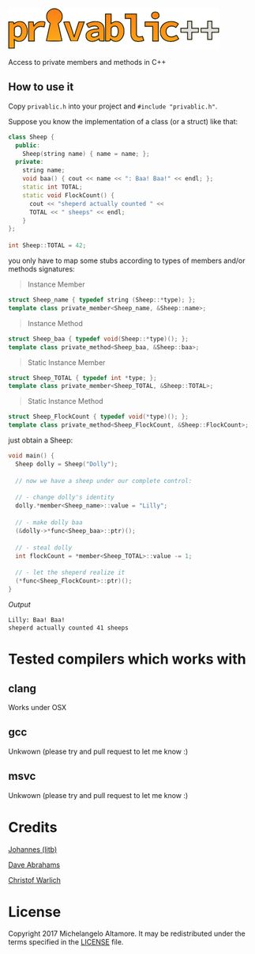 ![privablic logo](images/privablic.png)

Access to private members and methods in C++

## How to use it

Copy `privablic.h` into your project and `#include "privablic.h"`.

Suppose you know the implementation of a class (or a struct) like that:

```cpp
class Sheep {
  public:
    Sheep(string name) { name = name; };
  private:
    string name;
    void baa() { cout << name << ": Baa! Baa!" << endl; };
    static int TOTAL;
    static void FlockCount() {
      cout << "sheperd actually counted " <<
      TOTAL << " sheeps" << endl;
    }
};

int Sheep::TOTAL = 42;
```
you only have to map some stubs according to types of members and/or methods signatures:

> Instance Member
```cpp
struct Sheep_name { typedef string (Sheep::*type); };
template class private_member<Sheep_name, &Sheep::name>;
```

> Instance Method
```cpp
struct Sheep_baa { typedef void(Sheep::*type)(); };
template class private_method<Sheep_baa, &Sheep::baa>;
```

> Static Instance Member
```cpp
struct Sheep_TOTAL { typedef int *type; };
template class private_member<Sheep_TOTAL, &Sheep::TOTAL>;
```

> Static Instance Method
```cpp
struct Sheep_FlockCount { typedef void(*type)(); };
template class private_method<Sheep_FlockCount, &Sheep::FlockCount>;
```

just obtain a Sheep:

```cpp
void main() {
  Sheep dolly = Sheep("Dolly");

  // now we have a sheep under our complete control:

  // - change dolly's identity
  dolly.*member<Sheep_name>::value = "Lilly";

  // - make dolly baa
  (&dolly->*func<Sheep_baa>::ptr)();

  // - steal dolly
  int flockCount = *member<Sheep_TOTAL>::value -= 1;

  // - let the sheperd realize it
  (*func<Sheep_FlockCount>::ptr)();
}
```

*Output*

```
Lilly: Baa! Baa!
sheperd actually counted 41 sheeps
```

# Tested compilers which works with

## clang

Works under OSX

## gcc

Unkwown (please try and pull request to let me know :)

## msvc

Unkwown (please try and pull request to let me know :)


# Credits

[Johannes (litb)](http://bloglitb.blogspot.com/2010/07/access-to-private-members-thats-easy.html)

[Dave Abrahams](https://gist.github.com/dabrahams/1528856)

[Christof Warlich](http://bloglitb.blogspot.it/2010/07/access-to-private-members-thats-easy.html?showComment=1461746009339#c7258461447914486699)


# License

Copyright 2017 Michelangelo Altamore. It may be redistributed under the terms specified in the [LICENSE](LICENSE) file.

